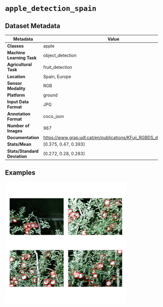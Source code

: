
# `apple_detection_spain`

## Dataset Metadata

| Metadata | Value |
| --- | --- |
| **Classes** | apple |
| **Machine Learning Task** | object_detection |
| **Agricultural Task** | fruit_detection |
| **Location** | Spain, Europe |
| **Sensor Modality** | RGB |
| **Platform** | ground |
| **Input Data Format** | JPG |
| **Annotation Format** | coco_json |
| **Number of Images** | 967 |
| **Documentation** | https://www.grap.udl.cat/en/publications/KFuji_RGBDS_database.html |
| **Stats/Mean** | [0.375, 0.47, 0.393] |
| **Stats/Standard Deviation** | [0.272, 0.28, 0.283] |


## Examples

![Example Images for apple_detection_spain](../sample_images/apple_detection_spain_examples.png)